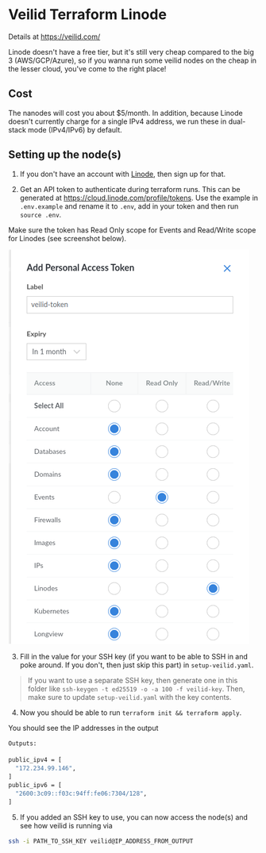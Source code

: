 # Veilid Terraform Linode

Details at https://veilid.com/

Linode doesn't have a free tier, but it's still very cheap compared to the big 3 (AWS/GCP/Azure), so if you wanna run some veilid nodes on the cheap in the lesser cloud, you've come to the right place!

## Cost

The nanodes will cost you about $5/month. In addition, because Linode doesn't currently charge for a single IPv4 address, we run these in dual-stack mode (IPv4/IPv6) by default.

## Setting up the node(s)

1. If you don't have an account with [Linode](https://www.linode.com/), then sign up for that.

2. Get an API token to authenticate during terraform runs. This can be generated at https://cloud.linode.com/profile/tokens. Use the example in `.env.example` and rename it to `.env`, add in your token and then run `source .env`.

Make sure the token has Read Only scope for Events and Read/Write scope for Linodes (see screenshot below).

![linode token scopes](linode_token_scopes.png)

3. Fill in the value for your SSH key (if you want to be able to SSH in and poke around. If you don't, then just skip this part) in `setup-veilid.yaml`.

> If you want to use a separate SSH key, then generate one in this folder like `ssh-keygen -t ed25519 -o -a 100 -f veilid-key`. Then, make sure to update `setup-veilid.yaml` with the key contents.

4. Now you should be able to run `terraform init && terraform apply`.

You should see the IP addresses in the output

```sh
Outputs:

public_ipv4 = [
  "172.234.99.146",
]
public_ipv6 = [
  "2600:3c09::f03c:94ff:fe06:7304/128",
]
```

5. If you added an SSH key to use, you can now access the node(s) and see how veilid is running via

```sh
ssh -i PATH_TO_SSH_KEY veilid@IP_ADDRESS_FROM_OUTPUT
```
